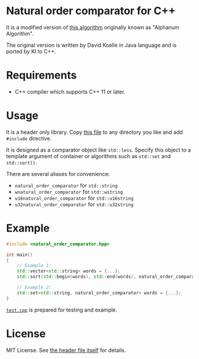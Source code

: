 # Natural order comparator for C++

It is a modified version of [this algorithm](http://www.davekoelle.com/alphanum.html)
originally known as "Alphanum Algorithm".

The original version is written by David Koelle in Java language and is ported by KI to C++.



# Requirements

- C++ compiler which supports C++ 11 or later.



# Usage

It is a header only library. Copy [this file](natural_order_comparator.hpp) to any directory you like
and add `#include` directive.

It is designed as a comparator object like `std::less`. Specify this object to a template argument of container or algorithms such as `std::set` and `std::sort()`.

There are several aliases for convenience:

- `natural_order_comparator` for `std::string`
- `wnatural_order_comparator` for `std::wstring`
- `u16natural_order_comparator` for `std::u16string`
- `u32natural_order_comparator` for `std::u32string`



# Example

```cpp
#include <natural_order_comparator.hpp>

int main()
{
    // Example 1:
    std::vector<std::string> words = {...};
    std::sort(std::begin(words), std::end(words), natural_order_comparator{});

    // Example 2:
    std::set<std::string, natural_order_comparator> words = {...};
}
```

[`test.cpp`](test.cpp) is prepared for testing and example.



# License

MIT License. See [the header file itself](natural_order_comparator.hpp) for details.

